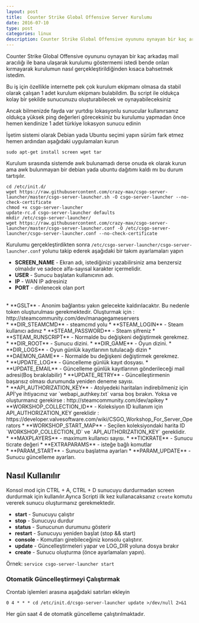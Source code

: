 ```yaml
---
layout: post
title:  Counter Strike Global Offensive Server Kurulumu
date: 2016-07-10
type: post
categories: linux
description: Counter Strike Global Offensive oyununu oynayan bir kaç arkadaş mail aracılığı ile bana ulaşarak kurulumu göstermemi istedi
---
```


Counter Strike Global Offensive oyununu oynayan bir kaç arkadaş mail aracılığı ile bana ulaşarak kurulumu göstermemi istedi bende onları kırmayarak kurulumun nasıl gerçekleştirildiğinden kısaca bahsetmek istedim.

Bu iş için özellikle internette pek çok kurulum ekipmanı olmasa da stabil olarak çalışan 1 adet kurulum ekipmanı bulabildim. Bu script ile oldukça kolay bir şekilde sunucunuzu oluşturabilecek ve oynayabileceksiniz

Ancak bilmenizde fayda var yurtdışı lokasyonlu sunucular kullanırsanız oldukça yüksek ping değerleri göreceksiniz bu kurulumu yapmadan önce hemen kendinize 1 adet türkiye lokasyon sunucu edinin

İşetim sistemi olarak Debian yada Ubuntu seçimi yapın sürüm fark etmez hemen ardından aşağıdaki uygulamaları kurun

```console
sudo apt-get install screen wget tar
```

Kurulum sırasında sistemde awk bulunamadı derse onuda ek olarak kurun ama awk bulunmayan bir debian yada ubuntu dağıtımı kaldı mı bu durum tartışılır.

```console
cd /etc/init.d/
wget https://raw.githubusercontent.com/crazy-max/csgo-server-launcher/master/csgo-server-launcher.sh -O csgo-server-launcher --no-check-certificate
chmod +x csgo-server-launcher
update-rc.d csgo-server-launcher defaults
mkdir /etc/csgo-server-launcher/
wget https://raw.githubusercontent.com/crazy-max/csgo-server-launcher/master/csgo-server-launcher.conf -O /etc/csgo-server-launcher/csgo-server-launcher.conf --no-check-certificate
```

Kurulumu gerçekleştirdikten sonra `/etc/csgo-server-launcher/csgo-server-launcher.conf` yolunu takip ederek aşağıdaki bir takım ayarlamaları yapın

* **SCREEN_NAME** - Ekran adı, istediğinizi yazabilirsiniz ama benzersiz olmalıdır ve sadece alfa-sayısal karakter içermelidir.
* **USER** - Sunucu başlatan kullanıcının adı.
* **IP** - WAN IP adresiniz
* **PORT** - dinlenecek olan port
<br />
* **GSLT** - Anonim bağlantısı yakın gelecekte kaldırılacaktır. Bu nedenle token oluşturulması gerekmektedir. Oluşturmak için : http://steamcommunity.com/dev/managegameservers
<br />
* **DIR_STEAMCMD** - steamcmd yolu
* **STEAM_LOGIN** - Steam kullanıcı adınız
* **STEAM_PASSWORD** - Steam şifreniz
* **STEAM_RUNSCRIPT** - Normalde bu değişkeni değiştirmek gerekmez.
<br />
* **DIR_ROOT** - Sunucu dizini.
* **DIR_GAME** - Oyun dizini.
* **DIR_LOGS** - Oyun günlük kayıtlarının tutulacağı dizin
* **DAEMON_GAME** - Normalde bu değişkeni değiştirmek gerekmez.
<br />
* **UPDATE_LOG** - Güncelleme günlük kayıt dosyası.
* **UPDATE_EMAIL** - Güncelleme günlük kayıtlarının gönderileceği mail adresi(Boş bırakılabilir)
* **UPDATE_RETRY** - Güncelleştirmenin başarısız olması durumunda yeniden deneme sayısı.
<br />
* **API_AUTHORIZATION_KEY** - Atolyedeki haritaları indirebilmeniz için APİ'ye ihtiyacınız var  `webapi_authkey.txt` varsa boş bırakın.  Yoksa ve oluşturmanız gerekirse  : http://steamcommunity.com/dev/apikey
* **WORKSHOP_COLLECTION_ID** - Koleksiyon ID kullanım için API_AUTHORIZATION_KEY gereklidir : https://developer.valvesoftware.com/wiki/CSGO_Workshop_For_Server_Operators
* **WORKSHOP_START_MAP** - Seçilen koleksiyondaki harita ID `WORKSHOP_COLLECTION_ID` ve `API_AUTHORIZATION_KEY` gereklidir.
<br />
* **MAXPLAYERS** - maximum kullanıcı sayısı.
* **TICKRATE** - Sunucu ticrate değeri
* **EXTRAPARAMS** - isteğe bağlı komutlar
<br />
* **PARAM_START** - Sunucu başlatma ayarları
* **PARAM_UPDATE** - Sunucu güncelleme ayarları.

## Nasıl Kullanılır

Konsol mod için CTRL + A, CTRL + D sunucuyu durdurmadan screen durdurmak için kullanılır.Ayrıca Scripti ilk kez kullanacaksanız `create` komutu vererek sunucu oluşturmanız gerekmektedir.


* **start** - Sunucuyu çalıştır
* **stop** - Sunucuyu durdur
* **status** - Sunucunun durumunu gösterir
* **restart** - Sunucuyu yeniden başlat (stop && start)
* **console** - Komutları girebileceğiniz konsolu çalıştırır.
* **update** - Güncelleştirmeleri yapar ve LOG_DIR yoluna dosya bırakır
* **create** - Sunucu oluşturma (önce ayarlamaları yapın).

Örnek: `service csgo-server-launcher start`

### Otomatik Güncelleştirmeyi Çalıştırmak

Crontab işlemleri arasına aşağıdaki satırları ekleyin

```console
0 4 * * * cd /etc/init.d/csgo-server-launcher update >/dev/null 2>&1
```

Her gün saat 4 de otomatik güncelleme çalıştırılmaktadır.
